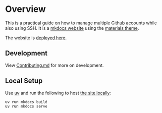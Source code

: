 # Overview

This is a practical guide on how to manage multiple Github accounts while also using SSH. It is a [mkdocs website](https://www.mkdocs.org/) using the [materials theme](https://squidfunk.github.io/mkdocs-material/creating-your-site/).

The website is [deployed here](https://fartbagxp.github.io/git-and-ssh/).

## Development

View [Contributing.md](.github/CONTRIBUTING.md) for more on development.

## Local Setup

Use [uv](https://docs.astral.sh/uv/) and run the following to host [the site locally](http://127.0.0.1:8000/git-and-ssh/):

```bash
uv run mkdocs build
uv run mkdocs serve
```
